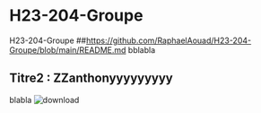 # H23-204-Groupe
H23-204-Groupe
##https://github.com/RaphaelAouad/H23-204-Groupe/blob/main/README.md
bblabla

## Titre2 : ZZanthonyyyyyyyyy
blabla
![download](https://user-images.githubusercontent.com/123408722/214130031-4ef391b4-33a2-4445-ba53-ddde4b631ed8.jpg)











